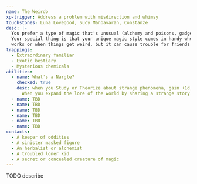 ```yaml
---
name: The Weirdo
xp-trigger: Address a problem with misdirection and whimsy
touchstones: Luna Lovegood, Sucy Manbavaran, Constanze
desc: |-
  You prefer a type of magic that's unusual (alchemy and poisons, gadgeteering, fantastical creatures).
  Your special thing is that your unique magic style comes in handy when nothing else
  works or when things get weird, but it can cause trouble for friends too.
trappings:
  - Extraordinary familiar
  - Exotic bestiary
  - Mysterious chemicals
abilities:
  - name: What's a Nargle?
    checked: true
    desc: when you Study or Theorize about strange phenomena, gain +1d, but you can only explain it to the rest of the coven in confusing ways.
      When you expand the lore of the world by sharing a strange story of magic, mark Friendship.
  - name: TBD
  - name: TBD
  - name: TBD
  - name: TBD
  - name: TBD
  - name: TBD
contacts:
  - A keeper of oddities
  - A sinister masked figure
  - An herbalist or alchemist
  - A troubled loner kid
  - A secret or concealed creature of magic
---
```


TODO describe